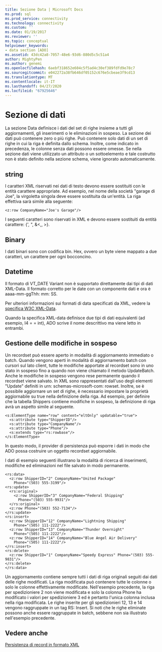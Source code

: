 ```yaml
---
title: Sezione Data | Microsoft Docs
ms.prod: sql
ms.prod_service: connectivity
ms.technology: connectivity
ms.custom: ''
ms.date: 01/19/2017
ms.reviewer: ''
ms.topic: conceptual
helpviewer_keywords:
- data section [ADO]
ms.assetid: 43dc42a8-7057-48e6-93d6-880d5c5c51a4
author: MightyPen
ms.author: genemi
ms.openlocfilehash: 6aebf318652e604c5f5ad4c30ef389fdfd9e78c7
ms.sourcegitcommit: e042272a38fb646df05152c676e5cbeae3f9cd13
ms.translationtype: MT
ms.contentlocale: it-IT
ms.lasthandoff: 04/27/2020
ms.locfileid: "67925646"
---
```

# <a name="data-section"></a>Sezione di dati
La sezione Data definisce i dati del set di righe insieme a tutti gli aggiornamenti, gli inserimenti o le eliminazioni in sospeso. La sezione dei dati può contenere zero o più righe. Può contenere solo dati di un set di righe in cui la riga è definita dallo schema. Inoltre, come indicato in precedenza, le colonne senza dati possono essere omesse. Se nella sezione dati viene utilizzato un attributo o un sottoelemento e tale costrutto non è stato definito nella sezione schema, viene ignorato automaticamente.  
  
## <a name="string"></a>string  
 I caratteri XML riservati nei dati di testo devono essere sostituiti con le entità carattere appropriate. Ad esempio, nel nome della società "garage di Joe", la virgoletta singola deve essere sostituita da un'entità. La riga effettiva sarà simile alla seguente:  
  
```  
<z:row CompanyName="Joe's Garage"/>  
```  
  
 I seguenti caratteri sono riservati in XML e devono essere sostituiti da entità carattere: {', ", &\<,, >}.  
  
## <a name="binary"></a>Binary  
 I dati binari sono con codifica bin. Hex, ovvero un byte viene mappato a due caratteri, un carattere per ogni bocconcino.  
  
## <a name="datetime"></a>Datetime  
 Il formato di VT_DATE Variant non è supportato direttamente dai tipi di dati XML-Data. Il formato corretto per le date con un componente dati e ora è aaaa-mm-ggThh: mm: SS.  
  
 Per ulteriori informazioni sui formati di data specificati da XML, vedere la [specifica W3C XML-Data](https://go.microsoft.com/fwlink/?LinkId=5692).  
  
 Quando la specifica XML-data definisce due tipi di dati equivalenti (ad esempio, I4 = = int), ADO scrive il nome descrittivo ma viene letto in entrambi.  
  
## <a name="managing-pending-changes"></a>Gestione delle modifiche in sospeso  
 Un recordset può essere aperto in modalità di aggiornamento immediato o batch. Quando vengono aperti in modalità di aggiornamento batch con cursori sul lato client, tutte le modifiche apportate al recordset sono in uno stato in sospeso fino a quando non viene chiamato il metodo UpdateBatch. Anche le modifiche in sospeso vengono rese permanente quando il recordset viene salvato. In XML sono rappresentati dall'uso degli elementi "Update" definiti in urn: schemas-microsoft-com: rowset. Inoltre, se è possibile aggiornare un set di righe, è necessario impostare la proprietà aggiornabile su true nella definizione della riga. Ad esempio, per definire che la tabella Shippers contiene modifiche in sospeso, la definizione di riga avrà un aspetto simile al seguente.  
  
```  
<s:ElementType name="row" content="eltOnly" updatable="true">  
  <s:attribute type="ShipperID"/>  
  <s:attribute type="CompanyName"/>  
  <s:attribute type="Phone"/>  
  <s:extends type="rs:rowbase"/>  
</s:ElementType>  
```  
  
 In questo modo, il provider di persistenza può esporre i dati in modo che ADO possa costruire un oggetto recordset aggiornabile.  
  
 I dati di esempio seguenti illustrano la modalità di ricerca di inserimenti, modifiche ed eliminazioni nel file salvato in modo permanente.  
  
```  
<rs:data>  
  <z:row ShipperID="2" CompanyName="United Package"   
    Phone="(503) 555-3199"/>  
<rs:update>  
  <rs:original>  
    <z:row ShipperID="3" CompanyName="Federal Shipping"   
      Phone="(503) 555-9931"/>  
  </rs:original>  
  <z:row Phone="(503) 552-7134"/>  
</rs:update>  
<rs:insert>  
  <z:row ShipperID="12" CompanyName="Lightning Shipping"   
    Phone="(505) 111-2222"/>  
  <z:row ShipperID="13" CompanyName="Thunder Overnight"   
    Phone="(505) 111-2222"/>  
  <z:row ShipperID="14" CompanyName="Blue Angel Air Delivery"   
    Phone="(505) 111-2222"/>  
</rs:insert>  
<rs:delete>  
  <z:row ShipperID="1" CompanyName="Speedy Express" Phone="(503) 555-9831"/>  
</rs:delete>  
</rs:data>  
```  
  
 Un aggiornamento contiene sempre tutti i dati di riga originali seguiti dai dati delle righe modificati. La riga modificata può contenere tutte le colonne o solo le colonne effettivamente modificate. Nell'esempio precedente, la riga per spedizioniere 2 non viene modificata e solo la colonna Phone ha modificato i valori per spedizioniere 3 ed è pertanto l'unica colonna inclusa nella riga modificata. Le righe inserite per gli spedizionieri 12, 13 e 14 vengono raggruppate in un tag RS: Insert. Si noti che le righe eliminate possono anche essere raggruppate in batch, sebbene non sia illustrato nell'esempio precedente.  
  
## <a name="see-also"></a>Vedere anche  
 [Persistenza di record in formato XML](../../../ado/guide/data/persisting-records-in-xml-format.md)
